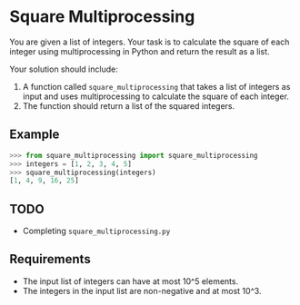 # Square Multiprocessing

You are given a list of integers. Your task is to calculate the square of each integer using multiprocessing in Python and return the result as a list.

Your solution should include:

1. A function called `square_multiprocessing` that takes a list of integers as input and uses multiprocessing to calculate the square of each integer.
2. The function should return a list of the squared integers.

## Example

```python
>>> from square_multiprocessing import square_multiprocessing
>>> integers = [1, 2, 3, 4, 5]
>>> square_multiprocessing(integers)
[1, 4, 9, 16, 25]
```

## TODO

- Completing `square_multiprocessing.py`

## Requirements

- The input list of integers can have at most 10^5 elements.
- The integers in the input list are non-negative and at most 10^3.
